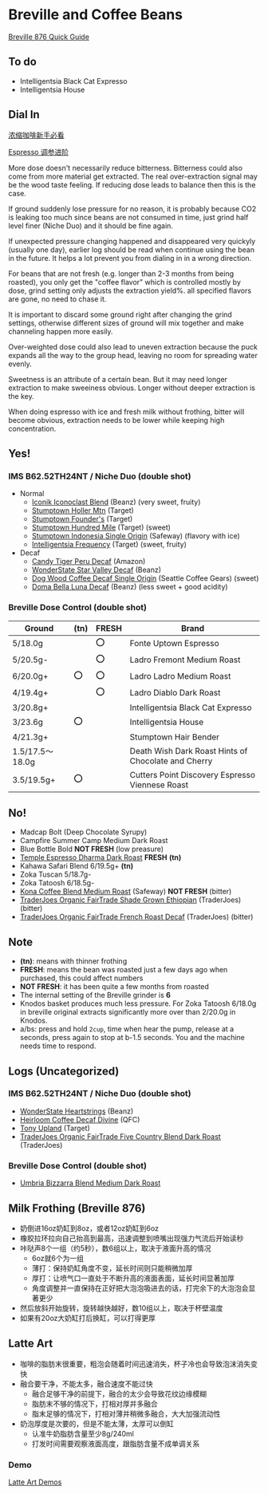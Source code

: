# Breville and Coffee Beans

[Breville 876 Quick Guide](./BrevilleOps.md)

## To do

- Intelligentsia Black Cat Expresso
- Intelligentsia House

## Dial In

[浓缩咖啡新手必看](./GettingStarted.md)

[Espresso 调参进阶](./ImproveDialingIn.md)

More dose doesn't necessarily reduce bitterness.
Bitterness could also come from more material get extracted.
The real over-extraction signal may be the wood taste feeling.
If reducing dose leads to balance then this is the case.

If ground suddenly lose pressure for no reason,
it is probably because CO2 is leaking too much since beans are not consumed in time,
just grind half level finer (Niche Duo) and it should be fine again.

If unexpected pressure changing happened and disappeared very quickyly (usually one day),
earlier log should be read when continue using the bean in the future.
It helps a lot prevent you from dialing in in a wrong direction.

For beans that are not fresh (e.g. longer than 2-3 months from being roasted),
you only get the "coffee flavor" which is controlled mostly by dose,
grind setting only adjusts the extraction yield%.
all specified flavors are gone, no need to chase it.

It is important to discard some ground right after changing the grind settings,
otherwise different sizes of ground will mix together and make channeling happen more easily.

Over-weighted dose could also lead to uneven extraction
because the puck expands all the way to the group head,
leaving no room for spreading water evenly.

Sweetness is an attribute of a certain bean.
But it may need longer extraction to make sweeiness obvious.
Longer without deeper extraction is the key.

When doing espresso with ice and fresh milk without frothing,
bitter will become obvious,
extraction needs to be lower while keeping high concentration.

## Yes!

### IMS B62.52TH24NT / Niche Duo (double shot)

- Normal
  - [Iconik Iconoclast Blend](./DialingInLog/2024-8/Iconik-Iconoclast-Blend.md) (Beanz) (very sweet, fruity)
  - [Stumptown Holler Mtn](./DialingInLog/2024-6/Stumptown-Holler-Mtn.md) (Target)
  - [Stumptown Founder's](./DialingInLog/2024-7/Stumptown-Founders.md) (Target)
  - [Stumptown Hundred Mile](./DialingInLog/2024-7/Stumptown-Hundred-Mile.md) (Target) (sweet)
  - [Stumptown Indonesia Single Origin](./DialingInLog/2024-8/Stumptown-Indonesia-Single-Origin.md) (Safeway) (flavory with ice)
  - [Intelligentsia Frequency](./DialingInLog/2024-8/Intelligentsia-Frequency.md) (Target) (sweet, fruity)
- Decaf
  - [Candy Tiger Peru Decaf](./DialingInLog/2024-7/Candy-Tiger-Peru-Decaf.md) (Amazon)
  - [WonderState Star Valley Decaf](./DialingInLog/2024-7/Wonderstate-Star-Valley-Decaf.md) (Beanz)
  - [Dog Wood Coffee Decaf Single Origin](./DialingInLog/2024-7/Dog-Wood-Coffee-Decaf.md) (Seattle Coffee Gears) (sweet)
  - [Doma Bella Luna Decaf](./DialingInLog/2024-8/Doma-Bella-Luna-Decaf.md) (Beanz) (less sweet + good acidity)

### Breville Dose Control (double shot)

| Ground | **(tn)** | **FRESH** | Brand |
|--|--|--|--|
| 5/18.0g || :o: | Fonte Uptown Espresso |
| 5/20.5g- || :o: | Ladro Fremont Medium Roast |
| 6/20.0g+ | :o: | :o: | Ladro Ladro Medium Roast |
| 4/19.4g+ || :o: | Ladro Diablo Dark Roast |
| 3/20.8g+ ||| Intelligentsia Black Cat Expresso |
| 3/23.6g | :o: || Intelligentsia House |
| 4/21.3g+ ||| Stumptown Hair Bender |
| 1.5/17.5～18.0g ||| Death Wish Dark Roast Hints of Chocolate and Cherry |
| 3.5/19.5g+ | :o: || Cutters Point Discovery Espresso Viennese Roast |

## No!

- Madcap Bolt (Deep Chocolate Syrupy)
- Campfire Summer Camp Medium Dark Roast
- Blue Bottle Bold **NOT FRESH** (low preasure)
- [Temple Espresso Dharma Dark Roast](./DialingInLog/2024-6/Temple-Espresso-Dharma.md) **FRESH** **(tn)**
- Kahawa Safari Blend 6/19.5g+ **(tn)**
- Zoka Tuscan 5/18.7g-
- Zoka Tatoosh 6/18.5g-
- [Kona Coffee Blend Medium Roast](./DialingInLog/2024-7/Kona-Coffee-Blend.md) (Safeway) **NOT FRESH** (bitter)
- [TraderJoes Organic FairTrade Shade Grown Ethiopian](./DialingInLog/2024-8/FairTrade-Shade-Grown-Ethiopian.md) (TraderJoes) (bitter)
- [TraderJoes Organic FairTrade French Roast Decaf](./DialingInLog/2024-7/FairTrade-French-Roast-Decaf.md) (TraderJoes) (bitter)

## Note

- **(tn)**: means with thinner frothing
- **FRESH**: means the bean was roasted just a few days ago when purchased, this could affect numbers
- **NOT FRESH**: it has been quite a few months from roasted
- The internal setting of the Breville grinder is **6**
- Knodos basket produces much less pressure. For Zoka Tatoosh 6/18.0g in breville original extracts significantly more over than 2/20.0g in Knodos.
- a/bs: press and hold `2cup`, time when hear the pump, release at a seconds, press again to stop at b-1.5 seconds. You and the machine needs time to respond.

## Logs (Uncategorized)

### IMS B62.52TH24NT / Niche Duo (double shot)

- [WonderState Heartstrings](./DialingInLog/2024-8/Wonderstate-Heartstrings.md) (Beanz)
- [Heirloom Coffee Decaf Divine](./DialingInLog/2024-7/Heirloom-Coffee-Decaf-Divine.md) (QFC)
- [Tony Upland](./DialingInLog/2024-7/Tony-Upland.md) (Target)
- [TraderJoes Organic FairTrade Five Country Blend Dark Roast](./DialingInLog/2024-7/Fairtrade-Five-Country.md) (TraderJoes)

### Breville Dose Control (double shot)
 
- [Umbria Bizzarra Blend Medium Dark Roast](./DialingInLog/2024-6/Umbria-Bizzarra-Blend.md)

## Milk Frothing (Breville 876)

- 奶倒进16oz奶缸到8oz，或者12oz奶缸到6oz
- 橡胶拉环拉向自己抬高到最高，迅速调整到喷嘴出现强力气流后开始读秒
- 咔哒声8个一组（约5秒），数6组以上，取决于液面升高的情况
  - 6oz就6个为一组
  - 薄打：保持奶缸角度不变，延长时间则只能稍微加厚
  - 厚打：让喷气口一直处于不断升高的液面表面，延长时间显著加厚
  - 角度调整并一直保持在正好把大泡泡吸进去的话，打完余下的大泡泡会显著更少
- 然后放斜开始旋转，旋转越快越好，数10组以上，取决于杯壁温度
- 如果有20oz大奶缸打后换缸，可以打得更厚

## Latte Art

- 咖啡的脂肪末很重要，粗泡会随着时间迅速消失，杯子冷也会导致泡沫消失变快
- 融合要干净，不能太多，融合速度不能过快
  - 融合足够干净的前提下，融合的太少会导致花纹边缘模糊
  - 脂肪末不够的情况下，打相对厚并多融合
  - 脂末足够的情况下，打相对薄并稍微多融合，大大加强流动性
- 奶泡厚度是次要的，但是不能太薄，太厚可以倒缸
  - 认准牛奶脂肪含量至少8g/240ml
  - 打发时间需要观察液面高度，跟脂肪含量不成单调关系

### Demo

[Latte Art Demos](./LatteArt.md)
